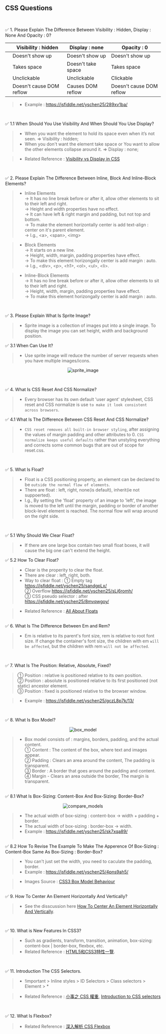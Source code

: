 ## CSS Questions
<br/>

:white_check_mark: 1. Please Explain The Difference Between Visibility : Hidden, Display : None And Opacity : 0?

| | Visibility : hidden | Display : none | Opacity : 0 |
|---|---|---|---|
| | Doesn't show up | Doesn't show up | Doesn't show up |   
| | Takes space | Doesn't take space| Takes space|   
| | Unclickable | Unclickable | Clickable |  
| | Doesn't cause DOM reflow | Causes DOM reflow | Doesn't cause DOM reflow |  

> - Example : https://jsfiddle.net/yschen25/289xv1ba/
<br/>

:white_check_mark: 1.1 When Should You Use Visibility And When Should You Use Display?

> - When you want the element to hold its space even when it’s not seen. => Visibility : hidden;<br/>
> - When you don't want the element take space or You want to allow the other elements collapse around it. => Display : none;
      
> - Related Reference : [Visibility vs Display in CSS](http://vanseodesign.com/css/visibility-vs-display/)
<br/>

:white_check_mark: 2. Please Explain The Difference Between Inline, Block And Inline-Block Elements?

> - Inline Elements<br/>
> -> It has no line break before or after it, allow other elements to sit to their left and right.<br/>
> -> Height and width properties have no effect.<br/>
> -> It can have left & right margin and padding, but not top and bottom.<br/>
> -> To make the element horizontally center is add text-align : center on it's parent element.<br/>
> -> I.g., \<a>, \<span>, \<img>  

> - Block Elements<br/>
> -> It starts on a new line.<br/>
> -> Height, width, margin, padding properties have effect.<br/>
> -> To make this element horizongally center is add margin : auto.<br/>
> -> I.g., \<div>, \<p>, \<h1>, \<ol>, \<ul>, \<li>.

> - Inline-Block Elements<br/>
> -> It has no line break before or after it, allow other elements to sit to their left and right.<br/>
> -> Height, width, margin, padding properties have effect.<br/>
> -> To make this element horizongally center is add margin : auto.
<br/>

:white_check_mark: 3. Please Explain What Is Sprite Image?

> - Sprite image is a collection of images put into a single image. To display the image you can set height, width and background position.<br/>

:white_check_mark: 3.1 When Can Use It?
> - Use sprite image will reduce the number of server requests when you have multiple images/icons.
<p align="center">
<img src="img/google.png" alt="sprite_image" title="sprite_image">
</p>
<br/>

:white_check_mark: 4. What Is CSS Reset And CSS Normalize?

> - Every browser has its own default 'user agent' stylesheet, CSS reset and CSS normalize is use `to make it look consistent across browsers`.

:white_check_mark: 4.1 What Is The Difference Between CSS Reset And CSS Normalize?
> - `CSS reset removes all built-in browser styling`, after assigning the values of margin padding and other attributes to 0. `CSS normalize keeps useful defaults` rather than unstyling everything and corrects some common bugs that are out of scope for             reset.css.
<br/>

:white_check_mark: 5. What Is Float?

> - Float is a CSS positioning property, an element can be declared to be `outside the normal flow of elements`.<br/>
> - There are float : left, right, none(is default), inherit(ie not suppoerted).<br/>
> - I.g., By setting the 'float' property of an image to 'left', the image is moved to the left until the margin, padding or border of another block-level element is reached. The normal flow will wrap around on the right side. 
<br/>

:white_check_mark: 5.1 Why Should We Clear Float?
> - If there are one large box contain two small float boxes, it will cause the big one can't extend the height.<br/> 

:white_check_mark: 5.2 How To Clear Float? <br/>
> - Clear is the properity to clear the float. <br/>
> - There are clear : left, right, both. <br/>
> - Way to clear float : 
① Empty tag https://jsfiddle.net/yschen25/sandgpLx/ <br/>
② Overflow https://jsfiddle.net/yschen25/sLj6romh/ <br/>
③ CSS pseudo selector : after https://jsfiddle.net/yschen25/8mvqwgoy/ <br/>

> - Related Reference : [All About Floats](https://css-tricks.com/all-about-floats/)
<br/><br/>

:white_check_mark: 6. What Is The Difference Between Em and Rem?

> - Em is relative to its parent's font size, rem is relative to root font size. If change the container's font size, the children with em `will be affected`, but the children with rem `will not be affected`.
<br/>

:white_check_mark: 7. What Is The Position: Relative, Absolute, Fixed? <br/>

> ① Position : relative is positioned relative to its own position. <br/>
> ② Position : absolute is positioned relative to its first positioned (not static) ancestor element. <br/>
> ③ Position : fixed is positioned relative to the browser window.

> - Example : https://jsfiddle.net/yschen25/gczL8p7k/13/
<br/>

:white_check_mark: 8. What Is Box Model?

<p align="center">
<img src="img/box_model.png" alt="box_model" title="box_model">
</p>

> - Box model consists of : margins, borders, padding, and the actual content.<br/>
① Content : The content of the box, where text and images appear.<br/>
② Padding : Clears an area around the content, The padding is transparent.<br/>
③ Border : A border that goes around the padding and content.<br/>
④ Margin - Clears an area outside the border, The margin is transparent.
<br/><br/>

:white_check_mark: 8.1 What Is Box-Sizing: Content-Box And Box-Sizing: Border-Box?

<p align="center">
<img src="img/compare_models.png" alt="compare_models" title="compare_models">
</p>

> - The actual width of box-sizing : content-box -> width + padding + border.
> - The actual width of box-sizing : border-box -> width.
> - Example : https://jsfiddle.net/yschen25/sk7xqa89/ <br/><br/>

:white_check_mark: 8.2 How To Revise The Example To Make The Apperence Of Box-Sizing : Content-Box Same As Box-Sizing : Border-Box?<br/>
> - You can't just set the width, you need to caculate the padding, border.<br/>
> - Example : https://jsfiddle.net/yschen25/4pns9ah5/ <br/>

> - Images Source : [CSS3 Box Model Behaviour](https://crypt.codemancers.com/posts/2013-11-17-box-model-behaviour/)
<br/><br/>

:white_check_mark: 9. How To Center An Element Horizontally And Vertically?
> - See the disscussion here [How To Center An Element Horizontally And Vertically](https://stackoverflow.com/questions/19461521/how-to-center-an-element-horizontally-and-vertically).
</br>

:white_check_mark: 10. What is New Features In CSS3? 

> - Such as gradients, transform, transition, animation, box-sizing: content-box | border-box, flexbox, etc.
> - Related Reference : [HTML5和CSS3特性一覽](https://blog.csdn.net/chandoudeyuyi/article/details/69206236).
</br>

:white_check_mark: 11. Introduction The CSS Selectors.

> - !important > Inline styles > ID Selectors > Class selectors > Element > *

> - Related Reference :  [小事之 CSS 權重](https://ithelp.ithome.com.tw/articles/10196454), [Introduction to CSS selectors](https://www.creativebloq.com/css3/introduction-css-selectors-61515320)
</br>

:white_check_mark: 12. What Is Flexbox?

> - Related Reference :  [深入解析 CSS Flexbox](https://www.oxxostudio.tw/articles/201501/css-flexbox.html)
